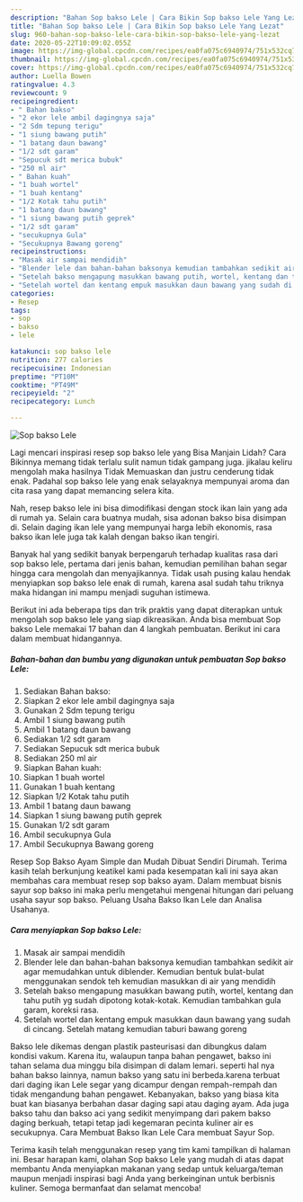 ```yaml
---
description: "Bahan Sop bakso Lele | Cara Bikin Sop bakso Lele Yang Lezat"
title: "Bahan Sop bakso Lele | Cara Bikin Sop bakso Lele Yang Lezat"
slug: 960-bahan-sop-bakso-lele-cara-bikin-sop-bakso-lele-yang-lezat
date: 2020-05-22T10:09:02.055Z
image: https://img-global.cpcdn.com/recipes/ea0fa075c6940974/751x532cq70/sop-bakso-lele-foto-resep-utama.jpg
thumbnail: https://img-global.cpcdn.com/recipes/ea0fa075c6940974/751x532cq70/sop-bakso-lele-foto-resep-utama.jpg
cover: https://img-global.cpcdn.com/recipes/ea0fa075c6940974/751x532cq70/sop-bakso-lele-foto-resep-utama.jpg
author: Luella Bowen
ratingvalue: 4.3
reviewcount: 9
recipeingredient:
- " Bahan bakso"
- "2 ekor lele ambil dagingnya saja"
- "2 Sdm tepung terigu"
- "1 siung bawang putih"
- "1 batang daun bawang"
- "1/2 sdt garam"
- "Sepucuk sdt merica bubuk"
- "250 ml air"
- " Bahan kuah"
- "1 buah wortel"
- "1 buah kentang"
- "1/2 Kotak tahu putih"
- "1 batang daun bawang"
- "1 siung bawang putih geprek"
- "1/2 sdt garam"
- "secukupnya Gula"
- "Secukupnya Bawang goreng"
recipeinstructions:
- "Masak air sampai mendidih"
- "Blender lele dan bahan-bahan baksonya kemudian tambahkan sedikit air agar memudahkan untuk diblender. Kemudian bentuk bulat-bulat menggunakan sendok teh kemudian masukkan di air yang mendidih"
- "Setelah bakso mengapung masukkan bawang putih, wortel, kentang dan tahu putih yg sudah dipotong kotak-kotak. Kemudian tambahkan gula garam, koreksi rasa."
- "Setelah wortel dan kentang empuk masukkan daun bawang yang sudah di cincang. Setelah matang kemudian taburi bawang goreng"
categories:
- Resep
tags:
- sop
- bakso
- lele

katakunci: sop bakso lele 
nutrition: 277 calories
recipecuisine: Indonesian
preptime: "PT10M"
cooktime: "PT49M"
recipeyield: "2"
recipecategory: Lunch

---
```



![Sop bakso Lele](https://img-global.cpcdn.com/recipes/ea0fa075c6940974/751x532cq70/sop-bakso-lele-foto-resep-utama.jpg)

Lagi mencari inspirasi resep sop bakso lele yang Bisa Manjain Lidah? Cara Bikinnya memang tidak terlalu sulit namun tidak gampang juga. jikalau keliru mengolah maka hasilnya Tidak Memuaskan dan justru cenderung tidak enak. Padahal sop bakso lele yang enak selayaknya mempunyai aroma dan cita rasa yang dapat memancing selera kita.

Nah, resep bakso lele ini bisa dimodifikasi dengan stock ikan lain yang ada di rumah ya. Selain cara buatnya mudah, sisa adonan bakso bisa disimpan di. Selain daging ikan lele yang mempunyai harga lebih ekonomis, rasa bakso ikan lele juga tak kalah dengan bakso ikan tengiri.

Banyak hal yang sedikit banyak berpengaruh terhadap kualitas rasa dari sop bakso lele, pertama dari jenis bahan, kemudian pemilihan bahan segar hingga cara mengolah dan menyajikannya. Tidak usah pusing kalau hendak menyiapkan sop bakso lele enak di rumah, karena asal sudah tahu triknya maka hidangan ini mampu menjadi suguhan istimewa.


Berikut ini ada beberapa tips dan trik praktis yang dapat diterapkan untuk mengolah sop bakso lele yang siap dikreasikan. Anda bisa membuat Sop bakso Lele memakai 17 bahan dan 4 langkah pembuatan. Berikut ini cara dalam membuat hidangannya.

<!--inarticleads1-->

##### Bahan-bahan dan bumbu yang digunakan untuk pembuatan Sop bakso Lele:

1. Sediakan  Bahan bakso:
1. Siapkan 2 ekor lele ambil dagingnya saja
1. Gunakan 2 Sdm tepung terigu
1. Ambil 1 siung bawang putih
1. Ambil 1 batang daun bawang
1. Sediakan 1/2 sdt garam
1. Sediakan Sepucuk sdt merica bubuk
1. Sediakan 250 ml air
1. Siapkan  Bahan kuah:
1. Siapkan 1 buah wortel
1. Gunakan 1 buah kentang
1. Siapkan 1/2 Kotak tahu putih
1. Ambil 1 batang daun bawang
1. Siapkan 1 siung bawang putih geprek
1. Gunakan 1/2 sdt garam
1. Ambil secukupnya Gula
1. Ambil Secukupnya Bawang goreng


Resep Sop Bakso Ayam Simple dan Mudah Dibuat Sendiri Dirumah. Terima kasih telah berkunjung keatikel kami pada kesempatan kali ini saya akan membahas cara membuat resep sop bakso ayam. Dalam membuat bisnis sayur sop bakso ini maka perlu mengetahui mengenai hitungan dari peluang usaha sayur sop bakso. Peluang Usaha Bakso Ikan Lele dan Analisa Usahanya. 

<!--inarticleads2-->

##### Cara menyiapkan Sop bakso Lele:

1. Masak air sampai mendidih
1. Blender lele dan bahan-bahan baksonya kemudian tambahkan sedikit air agar memudahkan untuk diblender. Kemudian bentuk bulat-bulat menggunakan sendok teh kemudian masukkan di air yang mendidih
1. Setelah bakso mengapung masukkan bawang putih, wortel, kentang dan tahu putih yg sudah dipotong kotak-kotak. Kemudian tambahkan gula garam, koreksi rasa.
1. Setelah wortel dan kentang empuk masukkan daun bawang yang sudah di cincang. Setelah matang kemudian taburi bawang goreng


Bakso lele dikemas dengan plastik pasteurisasi dan dibungkus dalam kondisi vakum. Karena itu, walaupun tanpa bahan pengawet, bakso ini tahan selama dua minggu bila disimpan di dalam lemari. seperti hal nya bahan bakso lainnya, namun bakso yang satu ini berbeda.karena terbuat dari daging ikan Lele segar yang dicampur dengan rempah-rempah dan tidak mengandung bahan pengawet. Kebanyakan, bakso yang biasa kita buat kan biasanya berbahan dasar daging sapi atau daging ayam. Ada juga bakso tahu dan bakso aci yang sedikit menyimpang dari pakem bakso daging berkuah, tetapi tetap jadi kegemaran pecinta kuliner air es secukupnya. Cara Membuat Bakso Ikan Lele Cara membuat Sayur Sop. 

Terima kasih telah menggunakan resep yang tim kami tampilkan di halaman ini. Besar harapan kami, olahan Sop bakso Lele yang mudah di atas dapat membantu Anda menyiapkan makanan yang sedap untuk keluarga/teman maupun menjadi inspirasi bagi Anda yang berkeinginan untuk berbisnis kuliner. Semoga bermanfaat dan selamat mencoba!
